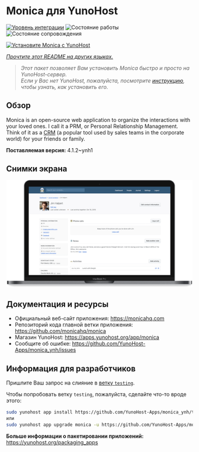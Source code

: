 <!--
Важно: этот README был автоматически сгенерирован <https://github.com/YunoHost/apps/tree/master/tools/readme_generator>
Он НЕ ДОЛЖЕН редактироваться вручную.
-->

# Monica для YunoHost

[![Уровень интеграции](https://apps.yunohost.org/badge/integration/monica)](https://ci-apps.yunohost.org/ci/apps/monica/)
![Состояние работы](https://apps.yunohost.org/badge/state/monica)
![Состояние сопровождения](https://apps.yunohost.org/badge/maintained/monica)

[![Установите Monica с YunoHost](https://install-app.yunohost.org/install-with-yunohost.svg)](https://install-app.yunohost.org/?app=monica)

*[Прочтите этот README на других языках.](./ALL_README.md)*

> *Этот пакет позволяет Вам установить Monica быстро и просто на YunoHost-сервер.*  
> *Если у Вас нет YunoHost, пожалуйста, посмотрите [инструкцию](https://yunohost.org/install), чтобы узнать, как установить его.*

## Обзор

Monica is an open-source web application to organize the interactions with your loved ones. I call it a PRM, or Personal Relationship Management. Think of it as a [CRM](https://en.wikipedia.org/wiki/Customer_relationship_management) (a popular tool used by sales teams in the corporate world) for your friends or family.


**Поставляемая версия:** 4.1.2~ynh1

## Снимки экрана

![Снимок экрана Monica](./doc/screenshots/main-app.png)

## Документация и ресурсы

- Официальный веб-сайт приложения: <https://monicahq.com>
- Репозиторий кода главной ветки приложения: <https://github.com/monicahq/monica>
- Магазин YunoHost: <https://apps.yunohost.org/app/monica>
- Сообщите об ошибке: <https://github.com/YunoHost-Apps/monica_ynh/issues>

## Информация для разработчиков

Пришлите Ваш запрос на слияние в [ветку `testing`](https://github.com/YunoHost-Apps/monica_ynh/tree/testing).

Чтобы попробовать ветку `testing`, пожалуйста, сделайте что-то вроде этого:

```bash
sudo yunohost app install https://github.com/YunoHost-Apps/monica_ynh/tree/testing --debug
или
sudo yunohost app upgrade monica -u https://github.com/YunoHost-Apps/monica_ynh/tree/testing --debug
```

**Больше информации о пакетировании приложений:** <https://yunohost.org/packaging_apps>
